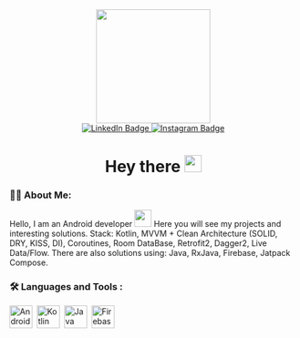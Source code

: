 <div id="header" align="center">
  <img src="https://media.giphy.com/media/gjrYDwbjnK8x36xZIO/giphy.gif" width="200"/>
</div>

<div id="badges" align="center">
  <a href="https://www.linkedin.com/mwlite/in/samim-akh-5b81b5246">
    <img src="https://img.shields.io/badge/LinkedIn-blue?style=for-the-badge&logo=linkedin&logoColor=white" alt="LinkedIn Badge"/>
  </a>
  <a href="https://www.instagram.com/nedumayy">
    <img src="https://img.shields.io/badge/Instagram-red?style=for-the-badge&logo=instagram&logoColor=white" alt="Instagram Badge"/>
  </a>
</div>

<h1 align="center">
  Hey there
  <img src="https://media.giphy.com/media/hvRJCLFzcasrR4ia7z/giphy.gif" width="30px"/>
</h1>

### :woman_technologist: About Me:
Hello, I am an Android developer <img src="https://media.giphy.com/media/WUlplcMpOCEmTGBtBW/giphy.gif" width="30">
Here you will see my projects and interesting solutions. 
Stack: Kotlin, MVVM + Clean Architecture (SOLID, DRY, KISS, DI), Coroutines, Room DataBase, Retrofit2, Dagger2, Live Data/Flow.
There are also solutions using: Java, RxJava, Firebase, Jatpack Compose.


### :hammer_and_wrench: Languages and Tools :
<img src="https://cdn.jsdelivr.net/gh/devicons/devicon/icons/android/android-plain-wordmark.svg" title="Android" alt="Android" width="40" height="40"/>&nbsp;
<img src="https://cdn.jsdelivr.net/gh/devicons/devicon/icons/kotlin/kotlin-original-wordmark.svg" title="Kotlin" alt="Kotlin" width="40" height="40"/>&nbsp;
<img src="https://cdn.jsdelivr.net/gh/devicons/devicon/icons/java/java-original-wordmark.svg" title="Java" alt="Java" width="40" height="40"/>&nbsp;
<img src="https://cdn.jsdelivr.net/gh/devicons/devicon/icons/firebase/firebase-plain-wordmark.svg" title="Firebase" alt="Firebase" width="40" height="40"/>&nbsp;
